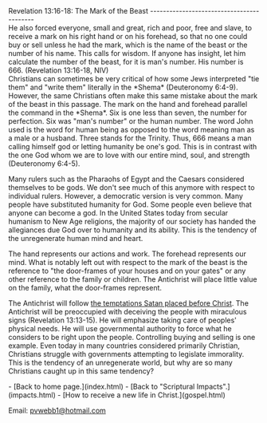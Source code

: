  <head> <title>(PVW) Luke 5:1-11: Fishers of Men</title> <meta content="IE=9" http-equiv="X-UA-Compatible"></meta> <link href="css/page_style.css" rel="stylesheet" type="text/css"></link> </head><body><div class="page_style"> Revelation 13:16-18: The Mark of the Beast
------------------------------------------

<div class="p">He also forced everyone, small and great, rich and poor, free and slave, to receive a mark on his right hand or on his forehead, so that no one could buy or sell unless he had the mark, which is the name of the beast or the number of his name. This calls for wisdom. If anyone has insight, let him calculate the number of the beast, for it is man's number. His number is 666. (Revelation 13:16-18, NIV)

</div>Christians can sometimes be very critical of how some Jews interpreted "tie them" and "write them" literally in the *Shema* (Deuteronomy 6:4-9). However, the same Christians often make this same mistake about the mark of the beast in this passage. The mark on the hand and forehead parallel the command in the *Shema*. Six is one less than seven, the number for perfection. Six was "man's number" or the human number. The word John used is the word for human being as opposed to the word meaning man as a male or a husband. Three stands for the Trinity. Thus, 666 means a man calling himself god or letting humanity be one's god. This is in contrast with the one God whom we are to love with our entire mind, soul, and strength (Deuteronomy 6:4-5).

Many rulers such as the Pharaohs of Egypt and the Caesars considered themselves to be gods. We don't see much of this anymore with respect to individual rulers. However, a democratic version is very common. Many people have substituted humanity for God. Some people even believe that anyone can become a god. In the United States today from secular humanism to New Age religions, the majority of our society has handed the allegiances due God over to humanity and its ability. This is the tendency of the unregenerate human mind and heart.

The hand represents our actions and work. The forehead represents our mind. What is notably left out with respect to the mark of the beast is the reference to "the door-frames of your houses and on your gates" or any other reference to the family or children. The Antichrist will place little value on the family, what the door-frames represent.

The Antichrist will follow [the temptations Satan placed before Christ](temptation.html). The Antichrist will be preoccupied with deceiving the people with miraculous signs (Revelation 13:13-15). He will emphasize taking care of peoples' physical needs. He will use governmental authority to force what he considers to be right upon the people. Controlling buying and selling is one example. Even today in many countries considered primarily Christian, Christians struggle with governments attempting to legislate immorality. This is the tendency of an unregenerate world, but why are so many Christians caught up in this same tendency?

  </div>- [Back to home page.](index.html)
- [Back to "Scriptural Impacts".](impacts.html)
- [How to receive a new life in Christ.](gospel.html)

Email: [pvwebb1@hotmail.com](mailto:pvwebb1@hotmail.com)

